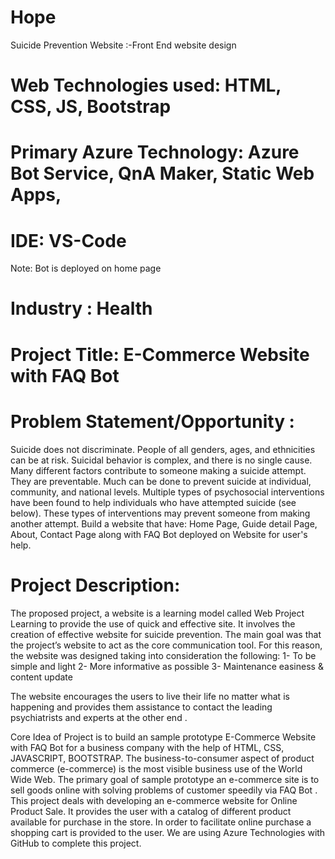 # Hope
Suicide Prevention Website :-Front End website design

# Web Technologies used: HTML, CSS, JS, Bootstrap
# Primary Azure Technology: Azure Bot Service, QnA Maker, Static Web Apps,

# IDE: VS-Code

Note: Bot is deployed on home page

# Industry : Health

# Project Title: E-Commerce Website with FAQ Bot

# Problem Statement/Opportunity : 
Suicide does not discriminate. People of all genders, ages, and ethnicities can be at risk. Suicidal behavior is complex, and there is no single cause. Many different factors contribute to someone making a suicide attempt. They are preventable. Much can be done to prevent suicide at individual, community, and national levels. Multiple types of psychosocial interventions have been found to help individuals who have attempted suicide (see below). These types of interventions may prevent someone from making another attempt. Build a website that have: Home Page, Guide detail Page, About, Contact Page along with FAQ Bot deployed on Website for user's help.

# Project Description:
The proposed project, a website is a learning model called Web Project Learning to provide the use of quick and effective site. It involves the creation of effective website for suicide prevention.
The main goal was that the project’s website to act as the core communication tool.
For this reason, the website was designed taking into consideration the following:
1-	To be simple and light
2-	More informative as possible
3-	Maintenance easiness & content update

The website encourages the users to live their life no matter what is happening and provides them assistance to contact the leading psychiatrists and experts at the other end .

 Core Idea of Project is to build an sample prototype E-Commerce Website with FAQ Bot for a business company with the help of HTML, CSS, JAVASCRIPT, BOOTSTRAP. The business-to-consumer aspect of product commerce (e-commerce) is the most visible business use of the World Wide Web. The primary goal of sample prototype an e-commerce site is to sell goods online with solving problems of customer speedily via FAQ Bot . This project deals with developing an e-commerce website for Online Product Sale. It provides the user with a catalog of different product available for purchase in the store. In order to facilitate online purchase a shopping cart is provided to the user. We are using Azure Technologies with GitHub to complete this project.





